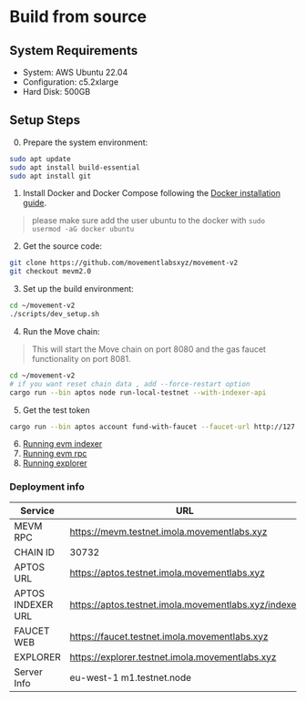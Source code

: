 # Build from source

## System Requirements
- System: AWS Ubuntu 22.04
- Configuration: c5.2xlarge
- Hard Disk: 500GB

## Setup Steps
0. Prepare the system environment:
```bash
sudo apt update
sudo apt install build-essential
sudo apt install git
```

1. Install Docker and Docker Compose following the [Docker installation guide](https://docs.docker.com/engine/install/ubuntu/).
> please make sure add the user ubuntu to the docker with `sudo usermod -aG docker ubuntu`

2. Get the source code:
```bash
git clone https://github.com/movementlabsxyz/movement-v2
git checkout mevm2.0
```

3. Set up the build environment:
```bash
cd ~/movement-v2
./scripts/dev_setup.sh
```

4. Run the Move chain:
> This will start the Move chain on port 8080 and the gas faucet functionality on port 8081.
```bash
cd ~/movement-v2
# if you want reset chain data , add --force-restart option
cargo run --bin aptos node run-local-testnet --with-indexer-api 

```
5. Get the test token
```bash
cargo run --bin aptos account fund-with-faucet --faucet-url http://127.0.0.1:8081 --url http://127.0.0.1:8080 --account 0x51db4a29acaa390e45422f031e1f10acb88c2422ac79bac2102c285ed959ebbf --amount 10000000000
```
6. [Running evm indexer ](./infrastructure/evm-indexer/)
7. [Running evm rpc](./infrastructure/evm-rpc/)
8. [Running explorer](./infrastructure/explorer/)


### Deployment info

| Service                | URL                                              |
|------------------------|--------------------------------------------------|
| MEVM RPC               | https://mevm.testnet.imola.movementlabs.xyz |
| CHAIN ID               | 30732                                            |
| APTOS URL              | https://aptos.testnet.imola.movementlabs.xyz |
| APTOS INDEXER URL      | https://aptos.testnet.imola.movementlabs.xyz/indexer |
| FAUCET WEB             | https://faucet.testnet.imola.movementlabs.xyz |
| EXPLORER               | https://explorer.testnet.imola.movementlabs.xyz |
| Server Info            | eu-west-1 m1.testnet.node  

